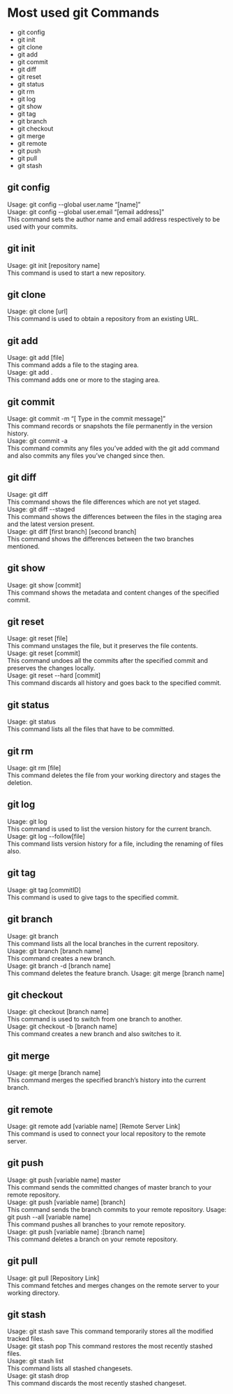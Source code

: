 # Most used git Commands
- git config
- git init
- git clone
- git add
- git commit
- git diff
- git reset
- git status
- git rm
- git log
- git show
- git tag
- git branch
- git checkout
- git merge
- git remote
- git push
- git pull
- git stash

## **git config**
Usage: git config --global user.name “[name]”  
Usage: git config --global user.email “[email address]”  
This command sets the author name and email address respectively to be used with your commits.

## **git init**
Usage: git init [repository name]  
This command is used to start a new repository.

## **git clone**
Usage: git clone [url]  
This command is used to obtain a repository from an existing URL.

## **git add**
Usage: git add [file]  
This command adds a file to the staging area.  
Usage: git add .    
This command adds one or more to the staging area.  

## **git commit**
Usage: git commit -m “[ Type in the commit message]”  
This command records or snapshots the file permanently in the version history.  
Usage: git commit -a  
This command commits any files you’ve added with the git add command and also commits any files you’ve changed since then.  

## **git diff**  
Usage: git diff   
This command shows the file differences which are not yet staged.  
Usage: git diff --staged  
This command shows the differences between the files in the staging area and the latest version present.  
Usage: git diff [first branch] [second branch]  
This command shows the differences between the two branches mentioned.  

## **git show**
Usage: git show [commit]  
This command shows the metadata and content changes of the specified commit.

## **git reset**  
Usage: git reset [file]  
This command unstages the file, but it preserves the file contents.  
Usage: git reset [commit]  
This command undoes all the commits after the specified commit and preserves the changes locally.  
Usage: git reset --hard [commit]  
This command discards all history and goes back to the specified commit.

## **git status**  
Usage: git status  
This command lists all the files that have to be committed.  

## **git rm**
Usage: git rm [file]  
This command deletes the file from your working directory and stages the deletion.  

## **git log**
Usage: git log  
This command is used to list the version history for the current branch.    
Usage: git log --follow[file]  
This command lists version history for a file, including the renaming of files also.  

## **git tag**
Usage: git tag [commitID]   
This command is used to give tags to the specified commit. 

## **git branch**
Usage: git branch  
This command lists all the local branches in the current repository.  
Usage: git branch [branch name]   
This command creates a new branch.  
Usage: git branch -d [branch name]  
This command deletes the feature branch.  Usage: git merge [branch name]

## **git checkout**
Usage: git checkout [branch name]  
This command is used to switch from one branch to another.  
Usage: git checkout -b [branch name]  
This command creates a new branch and also switches to it.  

## **git merge**
Usage: git merge [branch name]  
This command merges the specified branch’s history into the current branch.  

## **git remote**
Usage: git remote add [variable name] [Remote Server Link]  
This command is used to connect your local repository to the remote server.  

## **git push**
Usage: git push [variable name] master  
This command sends the committed changes of master branch to your remote repository.  
Usage: git push [variable name] [branch]  
This command sends the branch commits to your remote repository. 
Usage: git push --all [variable name]  
This command pushes all branches to your remote repository.  
Usage: git push [variable name] :[branch name]   
This command deletes a branch on your remote repository.  

## **git pull**  
Usage: git pull [Repository Link]  
This command fetches and merges changes on the remote server to your working directory.

## **git stash**
Usage: git stash save
This command temporarily stores all the modified tracked files.  
Usage: git stash pop
This command restores the most recently stashed files.  
Usage: git stash list  
This command lists all stashed changesets.  
Usage: git stash drop  
This command discards the most recently stashed changeset.  







